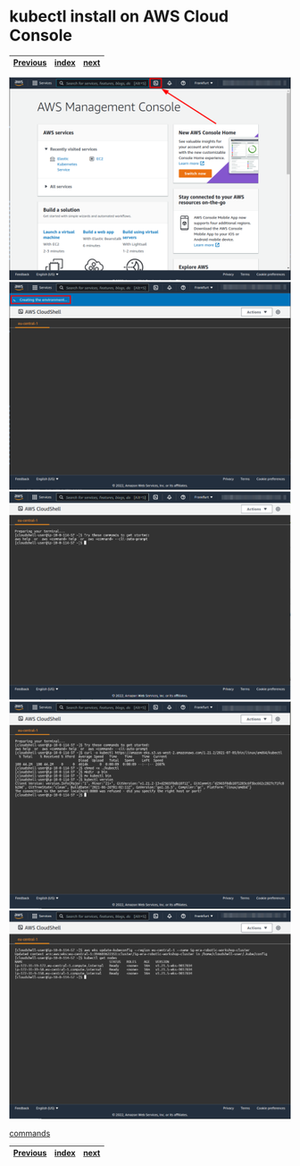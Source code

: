 # kubectl install on AWS Cloud Console
| [Previous](../03-creating-worker-nodes/README.md) | [index](../README.md) | [next](../05-metrics-server/README.md) |
| :--- | :--: | ---: |
<img src="04-kubectl-00.png"/>
<img src="04-kubectl-01.png"/>
<img src="04-kubectl-02.png"/>
<img src="04-kubectl-03.png"/>
<img src="04-kubectl-04.png"/>

[commands](04-kubectl-cmd.txt)

| [Previous](../03-creating-worker-nodes/README.md) | [index](../README.md) | [next](../05-metrics-server/README.md) |
| :--- | :--: | ---: |